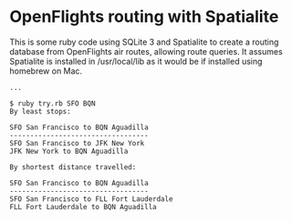 OpenFlights routing with Spatialite
===================================

This is some ruby code using SQLite 3 and Spatialite to create a routing database from OpenFlights air routes, allowing route queries. It assumes Spatialite is installed in /usr/local/lib as it would be if installed using homebrew on Mac.

```$ ruby load.rb
...

$ ruby try.rb SFO BQN
By least stops:

SFO San Francisco to BQN Aguadilla
----------------------------------
SFO San Francisco to JFK New York
JFK New York to BQN Aguadilla

By shortest distance travelled:

SFO San Francisco to BQN Aguadilla
----------------------------------
SFO San Francisco to FLL Fort Lauderdale
FLL Fort Lauderdale to BQN Aguadilla
```
